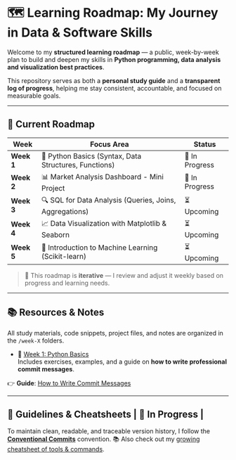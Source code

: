 # 🗺️ Learning Roadmap: My Journey in Data & Software Skills

Welcome to my **structured learning roadmap** — a public, week-by-week plan to build and deepen my skills in **Python programming, data analysis and visualization best practices**.

This repository serves as both a **personal study guide** and a **transparent log of progress**, helping me stay consistent, accountable, and focused on measurable goals.

---

## 📅 Current Roadmap

| Week | Focus Area | Status |
|------|-----------|--------|
| **Week 1** | 🐍 Python Basics (Syntax, Data Structures, Functions) | 🚧 In Progress |
| **Week 2** | 📊 Market Analysis Dashboard - Mini Project | 🚧 In Progress |
| **Week 3** | 🔍 SQL for Data Analysis (Queries, Joins, Aggregations) | ⏳ Upcoming |
| **Week 4** | 📈 Data Visualization with Matplotlib & Seaborn | ⏳ Upcoming |
| **Week 5** | 🤖 Introduction to Machine Learning (Scikit-learn) | ⏳ Upcoming |

> 🔁 This roadmap is **iterative** — I review and adjust it weekly based on progress and learning needs.

---

## 📚 Resources & Notes

All study materials, code snippets, project files, and notes are organized in the `/week-X` folders.

- 📄 [Week 1: Python Basics](/week-1)  
  Includes exercises, examples, and a guide on **how to write professional commit messages**.

👉 **Guide**: [How to Write Commit Messages](/COMMIT_MESSAGES.md)

---

## 🧩 Guidelines & Cheatsheets | 🚧 In Progress |

To maintain clean, readable, and traceable version history, I follow the **[Conventional Commits](https://www.conventionalcommits.org/en/v1.0.0/)** convention.
📚 Also check out my [growing cheatsheet of tools & commands](/cheatsheet.md).

